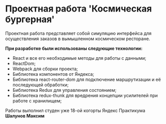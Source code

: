 # Проектная работа 'Космическая бургерная'

Проектная работа представляет собой симуляцию интерфейса для осуществления заказов в вымышленном космическом ресторане.

**При разработке были использованы следующие технологии:**

* React и все его необходимые методы для работы с данными;
* ReactDom;
* Webpack для сборки проекта;
* Библиотека компонентов от Яндекса;
* Библиотека react-router-dom для подключение маршрутизации и её последующей обработки;
* Библиотека Redux для управления состоянием;
* Библиотека redux-thunk для вредрения концепции усилителей при работе с хранилищем;

Работы выполнил студен уже 18-ой когорты Яндекс Практикума **Шалунов Максим**
